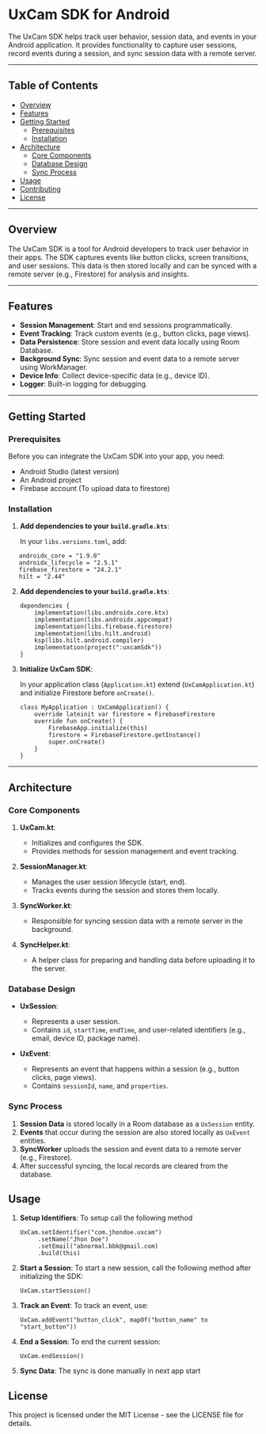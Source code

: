 # UxCam SDK for Android

The UxCam SDK helps track user behavior, session data, and events in your Android application. It
provides functionality to capture user sessions, record events during a session, and sync session
data with a remote server.
  
---  

## Table of Contents

- [Overview](#overview)
- [Features](#features)
- [Getting Started](#getting-started)
    - [Prerequisites](#prerequisites)
    - [Installation](#installation)
- [Architecture](#architecture)
    - [Core Components](#core-components)
    - [Database Design](#database-design)
    - [Sync Process](#sync-process)
- [Usage](#usage)
- [Contributing](#contributing)
- [License](#license)

---  

## Overview

The UxCam SDK is a tool for Android developers to track user behavior in their apps. The SDK
captures events like button clicks, screen transitions, and user sessions. This data is then stored
locally and can be synced with a remote server (e.g., Firestore) for analysis and
insights.
  
---  

## Features

- **Session Management**: Start and end sessions programmatically.
- **Event Tracking**: Track custom events (e.g., button clicks, page views).
- **Data Persistence**: Store session and event data locally using Room Database.
- **Background Sync**: Sync session and event data to a remote server using WorkManager.
- **Device Info**: Collect device-specific data (e.g., device ID).
- **Logger**: Built-in logging for debugging.

---  

## Getting Started

### Prerequisites

Before you can integrate the UxCam SDK into your app, you need:

- Android Studio (latest version)
- An Android project
- Firebase account (To upload data to firestore)

### Installation

1. **Add dependencies to your `build.gradle.kts`**:

   In your `libs.versions.toml`, add:

  ```
     androidx_core = "1.9.0" 
     androidx_lifecycle = "2.5.1" 
     firebase_firestore = "24.2.1" 
     hilt = "2.44"  
```

2. **Add dependencies to your `build.gradle.kts`**:

   ```
   dependencies {  
       implementation(libs.androidx.core.ktx)  
       implementation(libs.androidx.appcompat)  
       implementation(libs.firebase.firestore)  
       implementation(libs.hilt.android)  
       ksp(libs.hilt.android.compiler)  
       implementation(project(":uxcamSdk"))  
   }
   ```  

3. **Initialize UxCam SDK**:

   In your application class (`Application.kt`) extend  (`UxCamApplication.kt`)  and initialize
   Firestore before `onCreate()`.

   ```
   class MyApplication : UxCamApplication() {  
       override lateinit var firestore = FirebaseFirestore
       override fun onCreate() {  
           FirebaseApp.initialize(this)
           firestore = FirebaseFirestore.getInstance()
           super.onCreate()  
       }  
   }
   ```  

  
----------  

## Architecture

### Core Components

1. **UxCam.kt**:

    - Initializes and configures the SDK.
    - Provides methods for session management and event tracking.
2. **SessionManager.kt**:

    - Manages the user session lifecycle (start, end).
    - Tracks events during the session and stores them locally.
3. **SyncWorker.kt**:

    - Responsible for syncing session data with a remote server in the background.
4. **SyncHelper.kt**:

    - A helper class for preparing and handling data before uploading it to the server.

### Database Design

- **UxSession**:

    - Represents a user session.
    - Contains `id`, `startTime`, `endTime`, and user-related identifiers (e.g., email, device ID,
      package name).
- **UxEvent**:

    - Represents an event that happens within a session (e.g., button clicks, page views).
    - Contains `sessionId`, `name`, and `properties`.

### Sync Process

1. **Session Data** is stored locally in a Room database as a `UxSession` entity.
2. **Events** that occur during the session are also stored locally as `UxEvent` entities.
3. **SyncWorker** uploads the session and event data to a remote server (e.g., Firestore).
4. After successful syncing, the local records are cleared from the database.

## Usage

1. **Setup Identifiers**: To setup call the following method

   ```
   UxCam.setIdentifier("com.jhondoe.uxcam")
        .setName("Jhon Doe")
        .setEmail("abnormal.bbk@gmail.com)
        .build(this)
   ```  
2. **Start a Session**: To start a new session, call the following method after initializing the
   SDK:

   `UxCam.startSession()`

3. **Track an Event**: To track an event, use:

   `UxCam.addEvent("button_click", mapOf("button_name" to "start_button"))`

4. **End a Session**: To end the current session:

   `UxCam.endSession()`

5. **Sync Data**: The sync is done manually in next app start

## License

This project is licensed under the MIT License - see the LICENSE file for details.  
  
